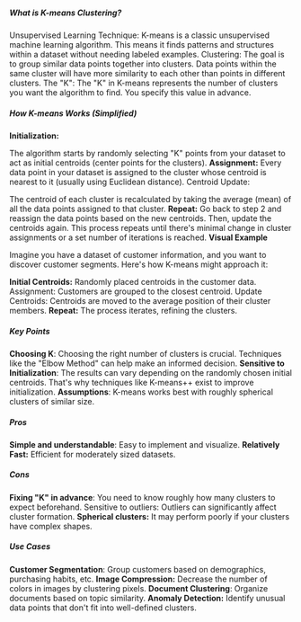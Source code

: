 ##### What is K-means Clustering?

Unsupervised Learning Technique: K-means is a classic unsupervised machine learning algorithm. This means it finds patterns and structures within a dataset without needing labeled examples.
Clustering: The goal is to group similar data points together into clusters. Data points within the same cluster will have more similarity to each other than points in different clusters.
The "K": The "K" in K-means represents the number of clusters you want the algorithm to find. You specify this value in advance.
##### How K-means Works (Simplified)

**Initialization:**

The algorithm starts by randomly selecting "K" points from your dataset to act as initial centroids (center points for the clusters).
**Assignment:**
Every data point in your dataset is assigned to the cluster whose centroid is nearest to it (usually using Euclidean distance).
Centroid Update:

The centroid of each cluster is recalculated by taking the average (mean) of all the data points assigned to that cluster.
**Repeat:**
Go back to step 2 and reassign the data points based on the new centroids. Then, update the centroids again. This process repeats until there's minimal change in cluster assignments or a set number of iterations is reached.
**Visual Example**

Imagine you have a dataset of customer information, and you want to discover customer segments. Here's how K-means might approach it:

**Initial Centroids:** Randomly placed centroids in the customer data.
Assignment: Customers are grouped to the closest centroid.
Update Centroids: Centroids are moved to the average position of their cluster members.
**Repeat:** The process iterates, refining the clusters.
##### Key Points

**Choosing K**: Choosing the right number of clusters is crucial. Techniques like the "Elbow Method" can help make an informed decision.
**Sensitive to Initialization**: The results can vary depending on the randomly chosen initial centroids. That's why techniques like K-means++ exist to improve initialization.
**Assumptions**: K-means works best with roughly spherical clusters of similar size.
##### Pros

**Simple and understandable**: Easy to implement and visualize.
**Relatively Fast:** Efficient for moderately sized datasets.
##### Cons

**Fixing "K" in advance**: You need to know roughly how many clusters to expect beforehand.
Sensitive to outliers: Outliers can significantly affect cluster formation.
**Spherical clusters:** It may perform poorly if your clusters have complex shapes.
##### Use Cases
**Customer Segmentation**: Group customers based on demographics, purchasing habits, etc.
**Image Compression:** Decrease the number of colors in images by clustering pixels.
**Document Clustering**: Organize documents based on topic similarity.
**Anomaly Detection:** Identify unusual data points that don't fit into well-defined clusters.
